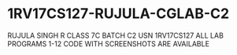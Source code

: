 # 1RV17CS127-RUJULA-CGLAB-C2

RUJULA SINGH R 
CLASS 7C
BATCH C2
USN 1RV17CS127
ALL LAB PROGRAMS 1-12 CODE WITH SCREENSHOTS ARE AVAILABLE
